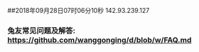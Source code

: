 ##2018年09月28日07时06分10秒 142.93.239.127
### 兔友常见问题及解答: https://github.com/wanggonging/d/blob/w/FAQ.md

